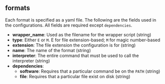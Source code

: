 ## formats

Each format is specified as a yaml file. The following are the fields used
in the configurations. All fields are required except `dependencies`.

 * **wrapper_name**: Used as the filename for the wrapper script (string)
 * **type**: Either `E` or `M`. E for file extension-based; `M` for magic
   number-based
 * **extension**: The file extension the configuration is for (string)
 * **name**: The name of the format (string)
 * **interpreter**: The entire command that must be used to call the interpreter
(string)
 * **dependencies**:
   * **software**: Requires that a particular command be on the `PATH` (string)
   * **file**: Requires that a particular file exist on disk (string)
